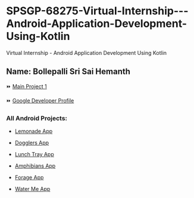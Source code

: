 # SPSGP-68275-Virtual-Internship---Android-Application-Development-Using-Kotlin
Virtual Internship - Android Application Development Using Kotlin

## Name: Bollepalli Sri Sai Hemanth

⏩ [Main Project 1](https://github.com/smartinternz02/SPSGP-68275-Virtual-Internship---Android-Application-Development-Using-Kotlin/tree/main/Nearby-Places-Finder)

⏩ [Google Developer Profile](https://g.dev/sshemanth)

### All Android Projects:

* [Lemonade App](https://github.com/smartinternz02/SPSGP-68275-Virtual-Internship---Android-Application-Development-Using-Kotlin/tree/main/Lemonade-App)

* [Dogglers App](https://github.com/smartinternz02/SPSGP-68275-Virtual-Internship---Android-Application-Development-Using-Kotlin/tree/main/Dogglers-App)

* [Lunch Tray App](https://github.com/smartinternz02/SPSGP-68275-Virtual-Internship---Android-Application-Development-Using-Kotlin/tree/main/LunchTray-App)

* [Amphibians App](https://github.com/smartinternz02/SPSGP-68275-Virtual-Internship---Android-Application-Development-Using-Kotlin/tree/main/Amphibians-App)

* [Forage App](https://github.com/smartinternz02/SPSGP-68275-Virtual-Internship---Android-Application-Development-Using-Kotlin/tree/main/Forage-App)

* [Water Me App](https://github.com/smartinternz02/SPSGP-68275-Virtual-Internship---Android-Application-Development-Using-Kotlin/tree/main/WaterMe-App)









